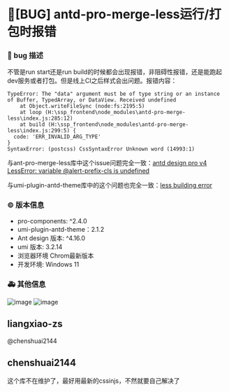 # 🐛[BUG] antd-pro-merge-less运行/打包时报错

### 🐛 bug 描述

不管是run start还是run build的时候都会出现报错，非阻碍性报错，还是能跑起dev服务或者打包。但是线上CI之后样式会出问题。报错内容：

```
TypeError: The "data" argument must be of type string or an instance of Buffer, TypedArray, or DataView. Received undefined
    at Object.writeFileSync (node:fs:2195:5)
    at loop (H:\ssp_frontend\node_modules\antd-pro-merge-less\index.js:285:12)
    at build (H:\ssp_frontend\node_modules\antd-pro-merge-less\index.js:299:5) {
  code: 'ERR_INVALID_ARG_TYPE'
}
SyntaxError: (postcss) CssSyntaxError Unknown word (14993:1)
```

与ant-pro-merge-less库中这个issue问题完全一致：[antd design pro v4 LessError: variable @alert-prefix-cls is undefined](https://github.com/chenshuai2144/antd-pro-merge-less/issues/25)

与umi-plugin-antd-theme库中的这个问题也完全一致：[less building error](https://github.com/chenshuai2144/umi-plugin-antd-theme/issues/40)

### © 版本信息

- pro-components: ^2.4.0
- umi-plugin-antd-theme：2.1.2
- Ant design 版本: ^4.16.0
- umi 版本: 3.2.14
- 浏览器环境 Chrom最新版本
- 开发环境: Windows 11

### 🚑 其他信息

![image](https://user-images.githubusercontent.com/35052827/234754095-b79c7504-878b-4df7-a4c8-e48b701dffb4.png)
![image](https://user-images.githubusercontent.com/35052827/234754135-a057b383-3ab5-43f4-8779-fe245817adb5.png)

## liangxiao-zs

@chenshuai2144

## chenshuai2144

这个库不在维护了，最好用最新的cssinjs，不然就要自己解决了
